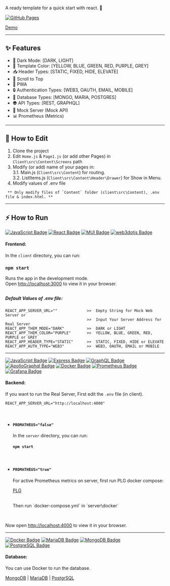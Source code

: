 A ready template for a quick start with react. 🚀

[![GitHub Pages](https://github.com/barkand/React_Template/actions/workflows/build-deploy.yml/badge.svg)](https://github.com/barkand/React_Template/actions/workflows/build-deploy.yml)

[Demo](https://barkand.github.io/React_Template/)

---

## ✨ Features

- 🌙 Dark Mode: [DARK, LIGHT]
- 🎨 Template Color: [YELLOW, BLUE, GREEN, RED, PURPLE, GREY]
- 📥 Header Types: [STATIC, FIXED, HIDE, ELEVATE]
- 📍 Scroll to Top
- 📱 PWA
- 🔒️ Authentication Types: [WEB3, OAUTH, EMAIL, MOBILE]
- 💾 Database Types: [MONGO, MARIA, POSTGRES]
- 👽️ API Types: [REST, GRAPHQL]
- 🤡 Mock Server (Mock API)
- 📊 Prometheus (Metrics)

---

## 📝 How to Edit

1. Clone the project
2. Edit `Home.js` & `Page1.js` (or add other Pages) in `Client\src\Content\Screens` path
3. Modify (or add) name of your pages in: \
   3.1. Main.js (`Client\src\Content`) for routing. \
   3.2. ListItems.js (`Client\src\Content\Header\Drawer`) for Show in Menu.
4. Modify values of .env file

```
 ** Only modify files of `Content` folder (client\src\Content), .env file & index.html. **
```

---

## ⚡️ How to Run

[![JavaScript Badge](https://img.shields.io/badge/-JavaScript-F7DF1E?style=flat-square&logo=JavaScript&logoColor=white&link=)]() [![React Badge](https://img.shields.io/badge/-React-61DAFB?style=flat-square&logo=React&logoColor=white&link=)]() [![MUI Badge](https://img.shields.io/badge/-MUI-007FFF?style=flat-square&logo=MUI&logoColor=white&link=)]() [![web3dotjs Badge](https://img.shields.io/badge/-Web3.js-F16822?style=flat-square&logo=web3dotjs&logoColor=white&link=)]()

#### Frontend:

In the `client` directory, you can run:

### `npm start`

Runs the app in the development mode.\
Open [http://localhost:3000](http://localhost:3000) to view it in your browser.

##

##### Default Values of .env file:

```
REACT_APP_SERVER_URL=""             >>  Empty String for Mock Web Server or
                                    >>  Input Your Server Address for Real Server
REACT_APP_THEM_MODE="DARK"          >>  DARK or LIGHT
REACT_APP_THEM_COLOR="PURPLE"       >>  YELLOW, BLUE, GREEN, RED, PURPLE or GREY
REACT_APP_HEADER_TYPE="STATIC"      >>  STATIC, FIXED, HIDE or ELEVATE
REACT_APP_AUTH_TYPE="WEB3"          >>  WEB3, OAUTH, EMAIL or MOBILE
```

---

[![JavaScript Badge](https://img.shields.io/badge/-JavaScript-F7DF1E?style=flat-square&logo=JavaScript&logoColor=white&link=)]() [![Express Badge](https://img.shields.io/badge/-Express-000000?style=flat-square&logo=Express&logoColor=white&link=)]() [![GraphQL Badge](https://img.shields.io/badge/-GraphQL-E10098?style=flat-square&logo=GraphQL&logoColor=white&link=)]() [![ApolloGraphql Badge](https://img.shields.io/badge/-Apollo-311C87?style=flat-square&logo=ApolloGraphql&logoColor=white&link=)]()
[![Docker Badge](https://img.shields.io/badge/-Docker-2496ED?style=flat-square&logo=Docker&logoColor=white&link=)]() [![Prometheus Badge](https://img.shields.io/badge/-Prometheus-E6522C?style=flat-square&logo=Prometheus&logoColor=white&link=)](https://github.com/barkand/Docker_DE/blob/main/plg-docker-compose.yaml) [![Grafana Badge](https://img.shields.io/badge/-Grafana-663399?style=flat-square&logo=Grafana&logoColor=white&link=)](https://github.com/barkand/Docker_DE/blob/main/plg-docker-compose.yaml)

#### Backend:

If you want to run the Real Server, First edit the `.env` file (in client).

```
REACT_APP_SERVER_URL="http://localhost:4000"
```

<br/>

- #### `PROMATHEUS="false"`

  In the `server` directory, you can run:

  #### `npm start`

<br/>

- #### `PROMATHEUS="true"`

  For active Prometheus metrics on server, first run PLG docker compose:

  [PLG](https://github.com/barkand/Docker_DE/blob/main/plg-docker-compose.yaml)

  <br/>
  Then run `docker-compose.yml` in `server\docker`

<br/>

Now open [http://localhost:4000](http://localhost:4000) to view it in your browser.

---

[![Docker Badge](https://img.shields.io/badge/-Docker-2496ED?style=flat-square&logo=Docker&logoColor=white&link=)]() [![MariaDB Badge](https://img.shields.io/badge/-MariaDB-003545?style=flat-square&logo=MariaDB&logoColor=white&link=)](https://github.com/barkand/Docker_DE/blob/main/databases/mariadb-docker-compose.yml) [![MongoDB Badge](https://img.shields.io/badge/-MongoDB-47A248?style=flat-square&logo=MongoDB&logoColor=white&link=)](https://github.com/barkand/Docker_DE/blob/main/databases/mongodb-docker-compose.yml) [![PostgreSQL Badge](https://img.shields.io/badge/-PostgreSQL-4169E1?style=flat-square&logo=PostgreSQL&logoColor=white&link=)](https://github.com/barkand/Docker_DE/blob/main/databases/postgres-docker-compose.yml)

#### Database:

You can use Docker to run the database.

[MongoDB](https://github.com/barkand/Docker_DE/blob/main/databases/mongodb-docker-compose.yml) | [MariaDB](https://github.com/barkand/Docker_DE/blob/main/databases/mariadb-docker-compose.yml) | [PostgrSQL](https://github.com/barkand/Docker_DE/blob/main/databases/postgres-docker-compose.yml)
